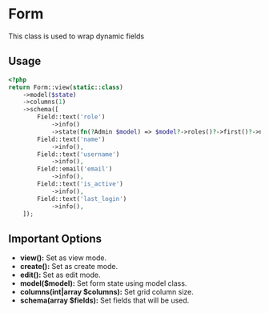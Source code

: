 # Form

This class is used to wrap dynamic fields

## Usage

```php
<?php
return Form::view(static::class)
    ->model($state)
    ->columns(1)
    ->schema([
        Field::text('role')
            ->info()
            ->state(fn(?Admin $model) => $model?->roles()?->first()?->name),
        Field::text('name')
            ->info(),
        Field::text('username')
            ->info(),
        Field::email('email')
            ->info(),
        Field::text('is_active')
            ->info(),
        Field::text('last_login')
            ->info(),
    ]);
```

## Important Options

- **view():** Set as view mode.
- **create():** Set as create mode.
- **edit():** Set as edit mode.
- **model($model):** Set form state using model class.
- **columns(int|array $columns):** Set grid column size.
- **schema(array $fields):** Set fields that will be used.

